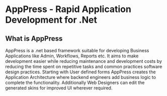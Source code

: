 AppPress - Rapid Application Development for .Net
=============================

## What is AppPress
AppPress is a .net based framework suitable for developing Business Applications like Admin, Workflows, Reports etc. It aims to make development easier while reducing maintenance and development costs by reducing the time spent on repetitive tasks and common practices software design practices. Starting with User defined forms AppPress creates the Application Architecture where backend engineers add business logic to complete the functionality. Additionally Web Designers can edit the generated skins for improved UI wherever required.


